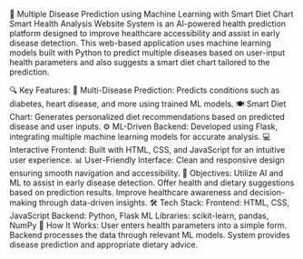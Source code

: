 🧠 Multiple Disease Prediction using Machine Learning with Smart Diet Chart
Smart Health Analysis Website System is an AI-powered health prediction platform designed to improve healthcare accessibility and assist in early disease detection. This web-based application uses machine learning models built with Python to predict multiple diseases based on user-input health parameters and also suggests a smart diet chart tailored to the prediction.

🔍 Key Features:
🧬 Multi-Disease Prediction: Predicts conditions such as diabetes, heart disease, and more using trained ML models.
🍽 Smart Diet Chart: Generates personalized diet recommendations based on predicted disease and user inputs.
⚙ ML-Driven Backend: Developed using Flask, integrating multiple machine learning models for accurate analysis.
💻 Interactive Frontend: Built with HTML, CSS, and JavaScript for an intuitive user experience.
📊 User-Friendly Interface: Clean and responsive design ensuring smooth navigation and accessibility.
🎯 Objectives:
Utilize AI and ML to assist in early disease detection.
Offer health and dietary suggestions based on prediction results.
Improve healthcare awareness and decision-making through data-driven insights.
🛠 Tech Stack:
Frontend: HTML, CSS, JavaScript
Backend: Python, Flask
ML Libraries: scikit-learn, pandas, NumPy
🚀 How It Works:
User enters health parameters into a simple form.
Backend processes the data through relevant ML models.
System provides disease prediction and appropriate dietary advice.
